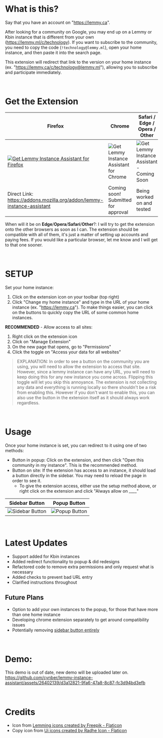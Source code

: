 # What is this?

Say that you have an account on "https://lemmy.ca".

After looking for a community on Google, you may end up on a Lemmy or Kbin instance that is different from your own (https://lemmy.ml/c/technology). If you want to subscribe to the community, you need to copy the code (`!technology@lemmy.ml`), open your home instance, and then paste it into the search page.

This extension will redirect that link to the version on your home instance (ex. "https://lemmy.ca/c/technology@lemmy.ml"), allowing you to subscribe and participate immediately.

<br/> 

# Get the Extension

| Firefox | Chrome | Safari / Edge / Opera / Other |
|---------|--------|-------|
|<a href="https://addons.mozilla.org/addon/lemmy-instance-assistant"><img src="https://github.com/cynber/lemmy-instance-assistant/assets/26402139/f1b923af-dfe5-48a9-a477-2f01945c28f6" alt="Get Lemmy Instance Assistant for Firefox"></a>|<img src="https://github.com/cynber/lemmy-instance-assistant/assets/26402139/a44b162d-6eb3-4ad6-9c7e-eace95731027" alt="Get Lemmy Instance Assistant for Chrome">|<img src="https://github.com/cynber/lemmy-instance-assistant/assets/26402139/db0406c9-6f21-4b7d-a9b8-1d267f39de2c" alt="Get Lemmy Instance Assistant - Coming Soon">|
|Direct Link: <br/> <a href="https://addons.mozilla.org/addon/lemmy-instance-assistant">https://addons.mozilla.org/addon/lemmy-instance-assistant</a> |Coming soon! Submitted for approval|Being worked on and tested|

When will it be on **Edge**/**Opera**/**Safari**/**Other**?: I will try to get the extension onto the other browsers as soon as I can. The extension should be compatible with all of them, it's just a matter of setting up accounts and paying fees. If you would like a particular browser, let me know and I will get to that one sooner.

<br/> 

# SETUP

Set your home instance:
1. Click on the extension icon on your toolbar (top right)
2. Click "Change my home instance" and type in the URL of your home instance (ex. "https://lemmy.ca"). To make things easier, you can click on the buttons to quickly copy the URL of some common home instances.   

**RECOMMENDED** - Allow access to all sites:
1. Right click on the extension icon
2. Click on "Manage Extension"
3. On the new page that opens, go to "Permissions"
4. Click the toggle on "Access your data for all websites"

> EXPLANATION: In order to see a button on the community you are using, you will need to allow the extension to access that site. However, since a lemmy instance can have any URL, you will need to keep doing this for any new instance you come across. Flipping this toggle will let you skip this annoyance. The extension is not collecting any data and everything is running locally so there shouldn't be a risk from enabling this. However if you don't want to enable this, you can also use the button in the extension itself as it should always work regardless.

<br/> 

# Usage
Once your home instance is set, you can redirect to it using one of two methods:
* Button in popup: Click on the extension, and then click "Open this community in my instance". This is the recommended method.
* Button on site: If the extension has access to an instance, it should load a button directly in the sidebar. You may need to reload the page in order to see it.
  * To give the extension access, either use the setup method above, or right click on the extension and click "Always allow on ____"

| Sidebar Button | Popup Button |
|----------------|------------------|
|<img src="https://github.com/cynber/lemmy-instance-assistant/assets/26402139/c80b1342-49eb-4b76-9258-c2cd1db22897" alt="Sidebar Button">|<img src="https://github.com/cynber/lemmy-instance-assistant/assets/26402139/b67e5b11-09b3-4248-9d74-8b2dc878969e" alt="Popup Button">|

<br/> 

# Latest Updates
- Support added for Kbin instances
- Added redirect functionality to popup & did redesigns
- Refactored code to remove extra permissions and only request what is necessary
- Added checks to prevent bad URL entry
- Clarified instructions throughout

## Future Plans
- Option to add your own instances to the popup, for those that have more than one home instance
- Developing chrome extension separately to get around compatibility issues
- Potentially removing [sidebar button entirely](https://github.com/cynber/lemmy-instance-assistant/wiki/Removing-sidebar-button-and-keeping-popup-option-only)

<br/> 

# Demo:
This demo is out of date, new demo will be uploaded later on.
https://github.com/cynber/lemmy-instance-assistant/assets/26402139/d3a12821-9fa6-47a8-8c87-fc3d94bd3efb

<br/> 

# Credits
* Icon from <a href="https://www.flaticon.com/free-icons/lemming" title="lemming icons">Lemming icons created by Freepik - Flaticon</a>
* Copy icon from <a href="https://www.flaticon.com/free-icons/ui" title="ui icons">Ui icons created by Radhe Icon - Flaticon</a>
